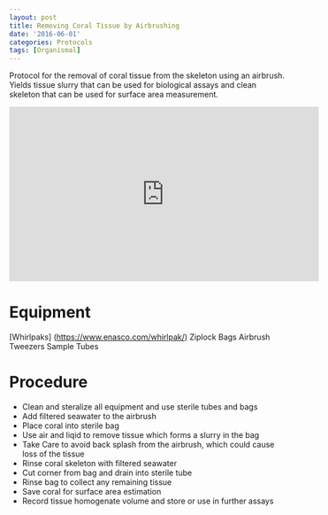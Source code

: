 ```yaml
---
layout: post
title: Removing Coral Tissue by Airbrushing 
date: '2016-06-01'
categories: Protocols
tags: [Organismal]
---
```


Protocol for the removal of coral tissue from the skeleton using an airbrush. Yields tissue slurry that can be used for biological assays and clean skeleton that can be used for surface area measurement.

<iframe width="560" height="315" src="https://www.youtube.com/embed/tHlVRHVMQeQ" frameborder="0" allowfullscreen></iframe>

# Equipment
[Whirlpaks] (https://www.enasco.com/whirlpak/)
Ziplock Bags
Airbrush
Tweezers
Sample Tubes

# Procedure
* Clean and steralize all equipment and use sterile tubes and bags
* Add filtered seawater to the airbrush 
* Place coral into sterile bag
* Use air and liqid to remove tissue which forms a slurry in the bag
* Take Care to avoid back splash from the airbrush, which could cause loss of the tissue 
* Rinse coral skeleton with filtered seawater
* Cut corner from bag and drain into sterile tube
* Rinse bag to collect any remaining tissue
* Save coral for surface area estimation
* Record tissue homogenate volume and store or use in further assays